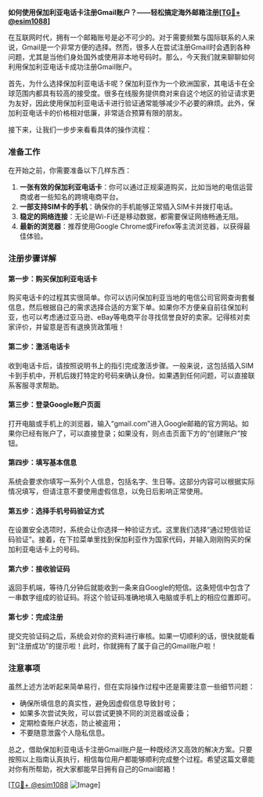 **如何使用保加利亚电话卡注册Gmail账户？——轻松搞定海外邮箱注册[[TG💪+ @esim1088](https://t.me/s/esim1088)]**

在互联网时代，拥有一个邮箱账号是必不可少的。对于需要频繁与国际联系的人来说，Gmail是一个非常方便的选择。然而，很多人在尝试注册Gmail时会遇到各种问题，尤其是当他们身处国外或使用非本地号码时。那么，今天我们就来聊聊如何利用保加利亚电话卡成功注册Gmail账户。

首先，为什么选择保加利亚电话卡呢？保加利亚作为一个欧洲国家，其电话卡在全球范围内都具有较高的接受度。很多在线服务提供商对来自这个地区的验证请求更为友好，因此使用保加利亚电话卡进行验证通常能够减少不必要的麻烦。此外，保加利亚电话卡的价格相对低廉，非常适合预算有限的朋友。

接下来，让我们一步步来看看具体的操作流程：

### 准备工作

在开始之前，你需要准备以下几样东西：
1. **一张有效的保加利亚电话卡**：你可以通过正规渠道购买，比如当地的电信运营商或者一些知名的跨境电商平台。
2. **一部支持SIM卡的手机**：确保你的手机能够正常插入SIM卡并拨打电话。
3. **稳定的网络连接**：无论是Wi-Fi还是移动数据，都需要保证网络畅通无阻。
4. **最新的浏览器**：推荐使用Google Chrome或Firefox等主流浏览器，以获得最佳体验。

### 注册步骤详解

#### 第一步：购买保加利亚电话卡

购买电话卡的过程其实很简单。你可以访问保加利亚当地的电信公司官网查询套餐信息，然后根据自己的需求选择合适的方案下单。如果你不方便亲自前往保加利亚，也可以考虑通过亚马逊、eBay等电商平台寻找信誉良好的卖家。记得核对卖家评价，并留意是否有退换货政策哦！

#### 第二步：激活电话卡

收到电话卡后，请按照说明书上的指引完成激活步骤。一般来说，这包括插入SIM卡到手机中，开机后拨打特定的号码来确认身份。如果遇到任何问题，可以直接联系客服寻求帮助。

#### 第三步：登录Google账户页面

打开电脑或手机上的浏览器，输入“gmail.com”进入Google邮箱的官方网站。如果你已经有账户了，可以直接登录；如果没有，则点击页面下方的“创建账户”按钮。

#### 第四步：填写基本信息

系统会要求你填写一系列个人信息，包括名字、生日等。这部分内容可以根据实际情况填写，但请注意不要使用虚假信息，以免日后影响正常使用。

#### 第五步：选择手机号码验证方式

在设置安全选项时，系统会让你选择一种验证方式。这里我们选择“通过短信验证码验证”。接着，在下拉菜单里找到保加利亚作为国家代码，并输入刚刚购买的保加利亚电话卡上的号码。

#### 第六步：接收验证码

返回手机端，等待几分钟后就能收到一条来自Google的短信。这条短信中包含了一串数字组成的验证码。将这个验证码准确地填入电脑或手机上的相应位置即可。

#### 第七步：完成注册

提交完验证码之后，系统会对你的资料进行审核。如果一切顺利的话，很快就能看到“注册成功”的提示啦！此时，你就拥有了属于自己的Gmail账户啦！

### 注意事项

虽然上述方法听起来简单易行，但在实际操作过程中还是需要注意一些细节问题：
- 确保所填信息的真实性，避免因虚假信息导致封号；
- 如果多次尝试失败，可以尝试更换不同的浏览器或设备；
- 定期检查账户状态，防止被盗用；
- 不要随意泄露个人隐私信息。

总之，借助保加利亚电话卡注册Gmail账户是一种既经济又高效的解决方案。只要按照以上指南认真执行，相信每位用户都能够顺利完成整个过程。希望这篇文章能对你有所帮助，祝大家都能早日拥有自己的Gmail邮箱！

[[TG💪+ @esim1088](https://t.me/s/esim1088) ![Image](https://i.postimg.cc/4NQfJmqS/Snipaste-2025-05-13-00-14-12.png)]